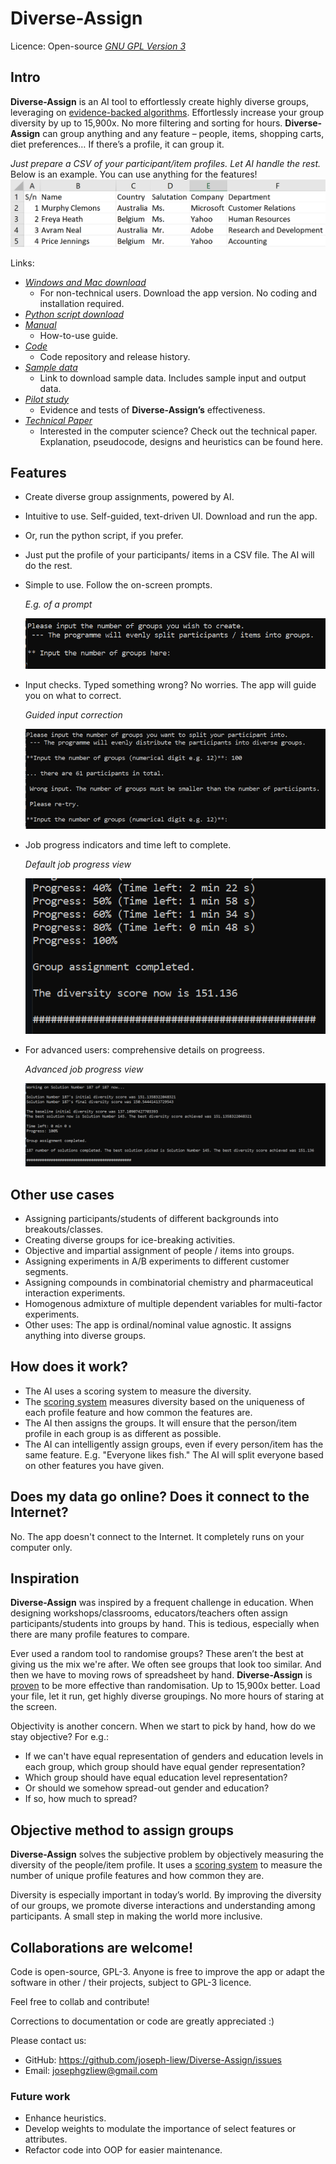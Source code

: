 # **Diverse-Assign**
Licence: Open-source [*GNU GPL Version 3*](https://github.com/joseph-liew/Diverse-Assign/blob/main/LICENSE)

## Intro
**Diverse-Assign** is an AI tool to effortlessly create highly diverse groups, leveraging on [evidence-backed algorithms](https://github.com/joseph-liew/Diverse-Assign/tree/main/site/pilot_study). Effortlessly increase your group diversity by up to 15,900x. No more filtering and sorting for hours. **Diverse-Assign** can group anything and any feature – people, items, shopping carts, diet preferences… If there’s a profile, it can group it.  

*Just prepare a CSV of your participant/item profiles. Let AI handle the rest.* Below is an example. You can use anything for the features!
![Just load a table of your participant/item profiles. Let AI handle the rest](https://github.com/joseph-liew/Diverse-Assign/blob/main/site/images/sample_input.PNG)

Links:
  - [*Windows and Mac download*](https://github.com/joseph-liew/Diverse-Assign/releases)
      - For non-technical users. Download the app version. No coding and installation required.    
  - [*Python script download*](https://github.com/joseph-liew/Diverse-Assign/releases)
  - [*Manual*](https://github.com/joseph-liew/Diverse-Assign/tree/main/Manual)
      - How-to-use guide.
  - [*Code*](https://github.com/joseph-liew/Diverse-Assign/tree/main/Code) 
      - Code repository and release history.
  - [*Sample data*](https://github.com/joseph-liew/Diverse-Assign/tree/main/Sample-data)
      - Link to download sample data. Includes sample input and output data. 
  - [*Pilot study*](https://github.com/joseph-liew/Diverse-Assign/tree/main/site/pilot_study)
      - Evidence and tests of **Diverse-Assign’s** effectiveness.
  - [*Technical Paper*](https://github.com/joseph-liew/Diverse-Assign/blob/main/tech_abstract/README.md)
      - Interested in the computer science? Check out the technical paper. Explanation, pseudocode, designs and heuristics can be found here.


## Features
- Create diverse group assignments, powered by AI.
- Intuitive to use. Self-guided, text-driven UI. Download and run the app.
- Or, run the python script, if you prefer.
- Just put the profile of your participants/ items in a CSV file. The AI will do the rest.
- Simple to use. Follow the on-screen prompts.
  
  *E.g. of a prompt*

  ![E.g. of a prompt](https://github.com/joseph-liew/Diverse-Assign/blob/main/site/images/other_prompt.png)
- Input checks. Typed something wrong? No worries. The app will guide you on what to correct.
  
  *Guided input correction*

  ![Guided input correction](https://github.com/joseph-liew/Diverse-Assign/blob/main/site/images/validation.png)
- Job progress indicators and time left to complete.
  
  *Default job progress view*

  ![Default job progress view](https://github.com/joseph-liew/Diverse-Assign/blob/main/site/images/default_job_progress.PNG)
- For advanced users: comprehensive details on progreess.
  
  *Advanced job progress view*

  ![Advanced job progress view](https://github.com/joseph-liew/Diverse-Assign/blob/main/site/images/advanced_job_progress.PNG)


<a name="use"></a> 
## Other use cases 
- Assigning participants/students of different backgrounds into breakouts/classes. 
- Creating diverse groups for ice-breaking activities.
- Objective and impartial assignment of people / items into groups.
- Assigning experiments in A/B experiments to different customer segments.
- Assigning compounds in combinatorial chemistry and pharmaceutical interaction experiments.
- Homogenous admixture of multiple dependent variables for multi-factor experiments.
- Other uses: The app is ordinal/nominal value agnostic. It assigns anything into diverse groups. 

## How does it work?
- The AI uses a scoring system to measure the diversity.
- The [scoring system](https://github.com/joseph-liew/Diverse-Assign/blob/main/tech_abstract/README.md#ads) measures diversity based on the uniqueness of each profile feature and how common the features are.
- The AI then assigns the groups. It will ensure that the person/item profile in each group is as different as possible.
- The AI can intelligently assign groups, even if every person/item has the same feature. E.g. "Everyone likes fish." The AI will split everyone based on other features you have given. 

## Does my data go online? Does it connect to the Internet?
No. The app doesn't connect to the Internet. It completely runs on your computer only. 

## Inspiration
**Diverse-Assign** was inspired by a frequent challenge in education. When designing workshops/classrooms, educators/teachers often assign participants/students into groups by hand. This is tedious, especially when there are many profile features to compare.

Ever used a random tool to randomise groups? These aren’t the best at giving us the mix we're after. We often see groups that look too similar. And then we have to moving rows of spreadsheet by hand. **Diverse-Assign** is [proven](https://github.com/joseph-liew/Diverse-Assign/tree/main/site/pilot_study) to be more effective than randomisation. Up to 15,900x better. Load your file, let it run, get highly diverse groupings. No more hours of staring at the screen.

Objectivity is another concern. When we start to pick by hand, how do we stay objective? For e.g.:
- If we can't have equal representation of genders and education levels in each group, which group should have equal gender representation? 
- Which group should have equal education level representation? 
- Or should we somehow spread-out gender and education?
- If so, how much to spread?

## Objective method to assign groups  
**Diverse-Assign** solves the subjective problem by objectively measuring the diversity of the people/item profile. It uses a [scoring system](https://github.com/joseph-liew/Diverse-Assign/blob/main/tech_abstract/README.md#ads) to measure the number of unique profile features and how common they are.

Diversity is especially important in today’s world. By improving the diversity of our groups, we promote diverse interactions and understanding among participants. A small step in making the world more inclusive. 

## Collaborations are welcome!

Code is open-source, GPL-3. Anyone is free to improve the app or adapt the software in other / their projects, subject to GPL-3 licence. 

Feel free to collab and contribute!

Corrections to documentation or code are greatly appreciated :)

Please contact us:  
  - GitHub: https://github.com/joseph-liew/Diverse-Assign/issues
  - Email: josephgzliew@gmail.com

### Future work 

- Enhance heuristics.
- Develop weights to modulate the importance of select features or attributes.
- Refactor code into OOP for easier maintenance.
